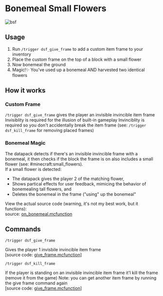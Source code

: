 # Bonemeal Small Flowers
![bsf](https://user-images.githubusercontent.com/3401715/170926096-54f5ffe2-5fba-4148-847a-9bd75c4ee802.gif)


## Usage
1. Run `/trigger dsf_give_frame` to add a custom item frame to your inventory  
1. Place the custom frame on the top of a block with a small flower
1. Now bonemeal the ground  
1. Magic!✨ You've used up a bonemeal AND harvested two identical flowers  

## How it works
### Custom Frame
`/trigger dsf_give_frame` gives the player an invisible invincible item frame
Invisiblity is required for the illusion of built-in gameplay
Invinciblity is required so you don't accidentally break the item frame (see: `/trigger dsf_kill_frame` for removing placed frames)

### Bonemeal Magic
The datapack detects if there's an invisible invincible frame with a bonemeal, it then checks if the block the frame is on also includes a small flower (see: #minecraft:small_flowers).  
If a small flower is detected:
- The datapack gives the player 2 of the matching flower,
- Shows partical effects for user feedback, mimicing the behavior of bonemealing tall flowers, and
- Deletes the bonemeal in the frame ("using" up the bonemeal"

View the actual source code (warning, it's not my best work, but it functions):  
source: [on_bonemeal.mcfunction](/data/bonemeal_small_flowers/functions/on_bonemeal.mcfunction)

## Commands

```
/trigger dsf_give_frame
```
Gives the player 1 invisbile invincible item frame  
[source code: [give_frame.mcfunction](/data/bonemeal_small_flowers/functions/triggers/give_frame.mcfunction)]

```
/trigger dsf_kill_frame
```
If the player is standing on an invisible invincible item frame it'l kill the frame (remove it from the game)
Note: you can get another item frame by running the give frame command again  
[source code: [give_frame.mcfunction](/data/bonemeal_small_flowers/functions/triggers/kill_frame.mcfunction)]
